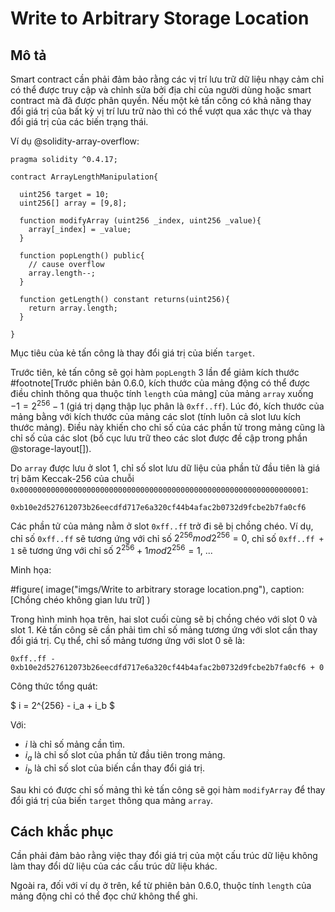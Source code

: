 # Write to Arbitrary Storage Location

## Mô tả

Smart contract cần phải đảm bảo rằng các vị trí lưu trữ dữ liệu nhạy cảm chỉ có thể được truy cập và chỉnh sửa bởi địa chỉ của người dùng hoặc smart contract mà đã được phân quyền. Nếu một kẻ tấn công có khả năng thay đổi giá trị của bất kỳ vị trí lưu trữ nào thì có thể vượt qua xác thực và thay đổi giá trị của các biến trạng thái.

Ví dụ @solidity-array-overflow:

```sol
pragma solidity ^0.4.17; 

contract ArrayLengthManipulation{
  
  uint256 target = 10;
  uint256[] array = [9,8];

  function modifyArray (uint256 _index, uint256 _value){
    array[_index] = _value;
  }

  function popLength() public{
    // cause overflow
    array.length--;
  }

  function getLength() constant returns(uint256){
    return array.length;
  }

}
```

Mục tiêu của kẻ tấn công là thay đổi giá trị của biến `target`.

Trước tiên, kẻ tấn công sẽ gọi hàm `popLength` 3 lần để giảm kích thước #footnote[Trước phiên bản 0.6.0, kích thước của mảng động có thể được điều chỉnh thông qua thuộc tính `length` của mảng] của mảng `array` xuống $-1 = 2^{256} - 1$ (giá trị dạng thập lục phân là `0xff..ff`). Lúc đó, kích thước của mảng bằng với kích thước của mảng các slot (tính luôn cả slot lưu kích thước mảng). Điều này khiến cho chỉ số của các phần tử trong mảng cũng là chỉ số của các slot (bố cục lưu trữ theo các slot được đề cập trong phần @storage-layout[]).

Do `array` được lưu ở slot 1, chỉ số slot lưu dữ liệu của phần tử đầu tiên là giá trị băm Keccak-256 của chuỗi `0x0000000000000000000000000000000000000000000000000000000000000001`:

```
0xb10e2d527612073b26eecdfd717e6a320cf44b4afac2b0732d9fcbe2b7fa0cf6
```

Các phần tử của mảng nằm ở slot `0xff..ff` trở đi sẽ bị chồng chéo. Ví dụ, chỉ số `0xff..ff` sẽ tương ứng với chỉ số $2^{256} mod 2^{256} = 0$, chỉ số `0xff..ff + 1` sẽ tương ứng với chỉ số $2^{256} + 1 mod 2^{256} = 1$, ...

Minh họa: 

#figure(
  image("imgs/Write to arbitrary storage location.png"),
  caption: [Chồng chéo không gian lưu trữ]
)

Trong hình minh họa trên, hai slot cuối cùng sẽ bị chồng chéo với slot 0 và slot 1. Kẻ tấn công sẽ cần phải tìm chỉ số mảng tương ứng với slot cần thay đổi giá trị. Cụ thể, chỉ số mảng tương ứng với slot 0 sẽ là:

```
0xff..ff - 0xb10e2d527612073b26eecdfd717e6a320cf44b4afac2b0732d9fcbe2b7fa0cf6 + 0
```

Công thức tổng quát:

$
i = 2^{256} - i_a + i_b
$

Với:
- $i$ là chỉ số mảng cần tìm.
- $i_a$ là chỉ số slot của phần tử đầu tiên trong mảng.
- $i_b$ là chỉ số slot của biến cần thay đổi giá trị.

Sau khi có được chỉ số mảng thì kẻ tấn công sẽ gọi hàm `modifyArray` để thay đổi giá trị của biến `target` thông qua mảng `array`.

## Cách khắc phục

Cần phải đảm bảo rằng việc thay đổi giá trị của một cấu trúc dữ liệu không làm thay đổi dữ liệu của các cấu trúc dữ liệu khác.

Ngoài ra, đối với ví dụ ở trên, kể từ phiên bản 0.6.0, thuộc tính `length` của mảng động chỉ có thể đọc chứ không thể ghi.
